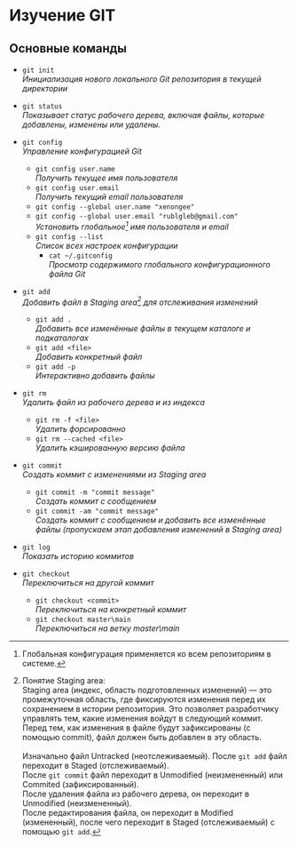 # Изучение GIT

## Основные команды

- `git init` \
*Инициализация нового локального Git репозитория в текущей директории*

- `git status` \
*Показывает статус рабочего дерева, включая файлы, которые добавлены, изменены или удалены.*

- `git config` \
*Управление конфигурацией Git*
    - `git config user.name` \
    *Получить текущее имя пользователя*
    - `git config user.email` \
    *Получить текущий email пользователя*
    - `git config --global user.name "xenongee"`
    - `git config --global user.email "rublgleb@gmail.com"` \
    *Установить глобальное[^1] имя пользователя и email*
    - `git config --list` \
    *Список всех настроек конфигурации*
        - `cat ~/.gitconfig` \
        *Просмотр содержимого глобального конфигурационного файла Git*

- `git add` \
*Добавить файл в Staging area[^2] для отслеживания изменений*
    - `git add .` \
    *Добавить все изменённые файлы в текущем каталоге и подкаталогах*
    - `git add <file>` \
    *Добавить конкретный файл*
    - `git add -p` \
    *Интерактивно добавить файлы*

- `git rm` \
*Удалить файл из рабочего дерева и из индекса*
    - `git rm -f <file>` \
    *Удалить форсированно*
    - `git rm --cached <file>` \
    *Удалить кэшированную версию файла*

- `git commit` \
*Создать коммит с изменениями из Staging area*
    - `git commit -m "commit message"` \
    *Создать коммит с сообщением*
    - `git commit -am "commit message"` \
    *Создать коммит с сообщением и добавить все изменённые файлы (пропускаем этап добавления изменений в Staging area)*

- `git log` \
*Показать историю коммитов*

- `git checkout` \
*Переключиться на другой коммит*
    - `git checkout <commit>` \
    *Переключиться на конкретный коммит*
    - `git checkout master\main` \
    *Переключиться на ветку master\main*

[^1]: Глобальная конфигурация применяется ко всем репозиториям в системе.
[^2]: Понятие Staging area: \
Staging area (индекс, область подготовленных изменений) — это промежуточная область, где фиксируются изменения перед их сохранением в истории репозитория. Это позволяет разработчику управлять тем, какие изменения войдут в следующий коммит. \
Перед тем, как изменения в файле будут зафиксированы (с помощью commit), файл должен быть добавлен в эту область. \
\
Изначально файл Untracked (неотслеживаемый). После `git add` файл переходит в Staged (отслеживаемый). \
После `git commit` файл переходит в Unmodified (неизмененный) или Commited (зафиксированный). \
После удаления файла из рабочего дерева, он переходит в Unmodified (неизмененный). \
После редактирования файла, он переходит в Modified (измененный), после чего переходит в Staged (отслеживаемый) с помощью `git add`.
[^3]:
[^4]:
[^5]:
[^6]:
[^7]:
[^8]:
[^9]:
[^10]:
